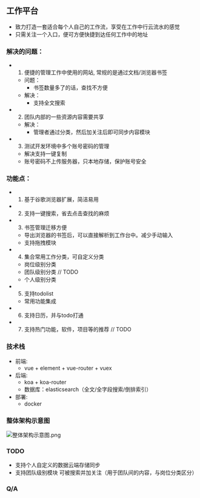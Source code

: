 ## 工作平台
  - 致力打造一套适合每个人自己的工作流，享受在工作中行云流水的感觉
  - 只需关注一个入口，便可方便快捷到达任何工作中的地址

### 解决的问题：
  - 1. 便捷的管理工作中使用的网站, 常规的是通过文档/浏览器书签
    - 问题：
      + 书签数量多了的话，查找不方便
    - 解决：
      + 支持全文搜索
  - 2. 团队内部的一些资源内容需要共享
    - 解决：
      + 管理者通过分类，然后加关注后即可同步内容模块
  - 3. 测试开发环境中多个账号密码的管理
    - 解决支持一键复制
    - 账号密码不上传服务器，只本地存储，保护账号安全

### 功能点：
  - 1. 基于谷歌浏览器扩展，简洁易用
  - 2. 支持一键搜索，省去点击查找的麻烦
  - 3. 书签管理迁移方便
    - 导出浏览器的书签后，可以直接解析到工作台中。减少手动输入
    - 支持拖拽模块
  - 4. 集合常用工作分类，可自定义分类
    - 岗位级别分类
    - 团队级别分类 // TODO
    - 个人级别分类
  - 5. 支持todolist
    - 常用功能集成

  - 6. 支持日历，并与todo打通

  - 7. 支持热门功能，软件，项目等的推荐 // TODO


### 技术栈
  - 前端:
    - vue + element + vue-router + vuex
  - 后端:
    - koa + koa-router
    - 数据库：elasticsearch（全文/全字段搜索/倒排索引）
  - 部署:
    - docker

### 整体架构示意图
![整体架构示意图.png](https://img04.sogoucdn.com/app/a/100520146/52bb015874fd45ee6a61bfa66ba19aca)

### TODO
  - 支持个人自定义的数据云端存储同步
  - 支持团队级别模块 可被搜索并加关注（用于团队间的内容，与岗位分类区分）

### Q/A